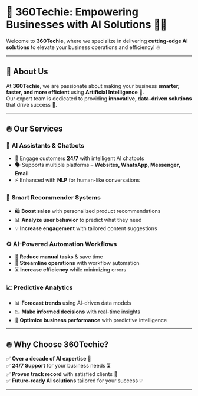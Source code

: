 # 🚀 360Techie: Empowering Businesses with AI Solutions 🤖✨  

Welcome to **360Techie**, where we specialize in delivering **cutting-edge AI solutions** to elevate your business operations and efficiency! 🔥  

---

## 🌟 **About Us**  

At **360Techie**, we are passionate about making your business **smarter, faster, and more efficient** using **Artificial Intelligence** 🧠.  
Our expert team is dedicated to providing **innovative, data-driven solutions** that drive success 🚀.  

---

## 🔥 **Our Services**  

### 🤖 **AI Assistants & Chatbots**  
- 💬 Engage customers **24/7** with intelligent AI chatbots  
- 🗣️ Supports multiple platforms – **Websites, WhatsApp, Messenger, Email**  
- ⚡ Enhanced with **NLP** for human-like conversations  

### 🎯 **Smart Recommender Systems**  
- 🛍️ **Boost sales** with personalized product recommendations  
- 📊 **Analyze user behavior** to predict what they need  
- 💡 **Increase engagement** with tailored content suggestions  

### ⚙️ **AI-Powered Automation Workflows**  
- 🤯 **Reduce manual tasks** & save time  
- 🔄 **Streamline operations** with workflow automation  
- ⏳ **Increase efficiency** while minimizing errors  

### 📈 **Predictive Analytics**  
- 📊 **Forecast trends** using AI-driven data models  
- 📉 **Make informed decisions** with real-time insights  
- 🚀 **Optimize business performance** with predictive intelligence  

---

## 🔥 **Why Choose 360Techie?**  

✅ **Over a decade of AI expertise** 🧠  
✅ **24/7 Support** for your business needs ⏳  
✅ **Proven track record** with satisfied clients 💼  
✅ **Future-ready AI solutions** tailored for your success 💡  

---
